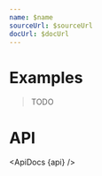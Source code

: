 ```yaml
---
name: $name
sourceUrl: $sourceUrl
docUrl: $docUrl
---
```


<script lang="ts">
	import { ApiDocs } from 'svelte-ux';

	import api from '$lib/components/GeoContext.svelte?raw&sveld';

	import Chart, { Svg } from '$lib/components/Chart.svelte';

	import Preview from '$lib/docs/Preview.svelte';
</script>

# Examples

> TODO

# API

<ApiDocs {api} />
